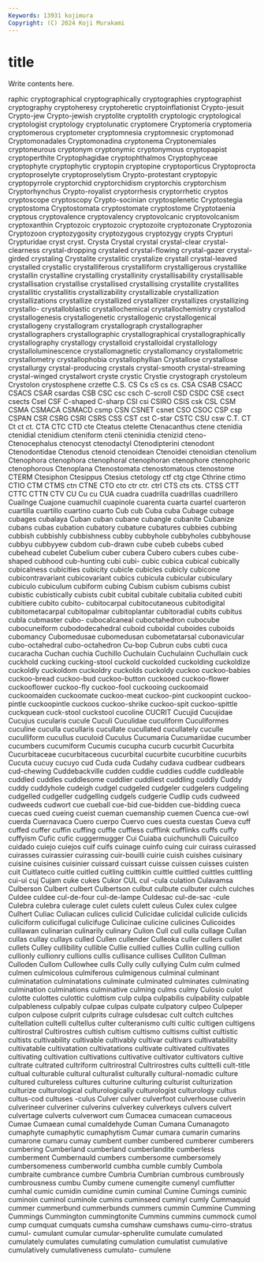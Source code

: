 ```yaml
---
Keywords: 13931 kojimura
Copyright: (C) 2024 Koji Murakami
---
```


# title

Write contents here.



raphic cryptographical cryptographically cryptographies cryptographist cryptography cryptoheresy
cryptoheretic cryptoinflationist Crypto-jesuit Crypto-jew Crypto-jewish cryptolite cryptolith cryptologic cryptological cryptologist
cryptology cryptolunatic cryptomere Cryptomeria cryptomeria cryptomerous cryptometer cryptomnesia cryptomnesic cryptomonad
Cryptomonadales Cryptomonadina cryptonema Cryptonemiales cryptoneurous cryptonym cryptonymic cryptonymous cryptopapist cryptoperthite
Cryptophagidae cryptophthalmos Cryptophyceae cryptophyte cryptophytic cryptopin cryptopine cryptoporticus Cryptoprocta cryptoproselyte
cryptoproselytism Crypto-protestant cryptopyic cryptopyrrole cryptorchid cryptorchidism cryptorchis cryptorchism Cryptorhynchus Crypto-royalist
cryptorrhesis cryptorrhetic cryptos cryptoscope cryptoscopy Crypto-socinian cryptosplenetic Cryptostegia cryptostoma Cryptostomata
cryptostomate cryptostome Cryptotaenia cryptous cryptovalence cryptovalency cryptovolcanic cryptovolcanism cryptoxanthin Cryptozoic
cryptozoic cryptozoite cryptozonate Cryptozonia Cryptozoon cryptozygosity cryptozygous cryptozygy crypts Crypturi
Crypturidae cryst cryst. Crysta Crystal crystal crystal-clear crystal-clearness crystal-dropping crystaled
crystal-flowing crystal-gazer crystal-girded crystaling Crystalite crystalitic crystalize crystall crystal-leaved crystalled
crystallic crystalliferous crystalliform crystalligerous crystallike crystallin crystalline crystalling crystallinity crystallisability
crystallisable crystallisation crystallise crystallised crystallising crystallite crystallites crystallitic crystallitis crystallizability
crystallizable crystallization crystallizations crystallize crystallized crystallizer crystallizes crystallizing crystallo- crystalloblastic
crystallochemical crystallochemistry crystallod crystallogenesis crystallogenetic crystallogenic crystallogenical crystallogeny crystallogram crystallograph
crystallographer crystallographers crystallographic crystallographical crystallographically crystallography crystallogy crystalloid crystalloidal crystallology
crystalloluminescence crystallomagnetic crystallomancy crystallometric crystallometry crystallophobia crystallophyllian Crystallose crystallose crystallurgy
crystal-producing crystals crystal-smooth crystal-streaming crystal-winged crystalwort cryste crystic Crystie crystograph
crystoleum Crystolon crystosphene crzette C.S. CS Cs cS cs cs.
CSA CSAB CSACC CSACS CSAR csardas CSB CSC csc csch
C-scroll CSD CSDC CSE csect csects Csel CSF C-shaped C-sharp
CSI csi CSIRO CSIS csk CSL CSM CSMA CSMACA CSMACD
csmp CSN CSNET csnet CSO CSOC CSP csp CSPAN CSR
CSRG CSRI CSRS CSS CST cst C-star CSTC CSU csw
C.T. CT Ct ct ct. CTA CTC CTD cte Cteatus
ctelette Ctenacanthus ctene ctenidia ctenidial ctenidium cteniform ctenii cteninidia ctenizid
cteno- Ctenocephalus ctenocyst ctenodactyl Ctenodipterini ctenodont Ctenodontidae Ctenodus ctenoid ctenoidean
Ctenoidei ctenoidian ctenolium Ctenophora ctenophora ctenophoral ctenophoran ctenophore ctenophoric ctenophorous
Ctenoplana Ctenostomata ctenostomatous ctenostome CTERM Ctesiphon Ctesippus Ctesius ctetology ctf
ctg ctge Cthrine ctimo CTIO CTM CTMS ctn CTNE CTO
cto ctr ctr. ctrl CTS cts cts. CTSS CTT CTTC
CTTN CTV CU Cu cu CUA cuadra cuadrilla cuadrillas cuadrillero
Cuailnge Cuajone cuamuchil cuapinole cuarenta cuarta cuartel cuarteron cuartilla cuartillo
cuartino cuarto Cub cub Cuba cuba Cubage cubage cubages cubalaya
Cuban cuban cubane cubangle cubanite Cubanize cubans cubas cubation cubatory
cubature cubatures cubbies cubbing cubbish cubbishly cubbishness cubby cubbyhole cubbyholes
cubbyhouse cubbyu cubbyyew cubdom cub-drawn cube cubeb cubebs cubed cubehead
cubelet Cubelium cuber cubera Cubero cubers cubes cube-shaped cubhood cub-hunting
cubi cubi- cubic cubica cubical cubically cubicalness cubicities cubicity cubicle
cubicles cubicly cubicone cubicontravariant cubicovariant cubics cubicula cubicular cubiculary cubiculo
cubiculum cubiform cubing Cubism cubism cubisms cubist cubistic cubistically cubists
cubit cubital cubitale cubitalia cubited cubiti cubitiere cubito cubito- cubitocarpal
cubitocutaneous cubitodigital cubitometacarpal cubitopalmar cubitoplantar cubitoradial cubits cubitus cubla cubmaster
cubo- cubocalcaneal cuboctahedron cubocube cubocuneiform cubododecahedral cuboid cuboidal cuboides cuboids
cubomancy Cubomedusae cubomedusan cubometatarsal cubonavicular cubo-octahedral cubo-octahedron Cu-bop Cubrun cubs
cubti cuca cucaracha Cuchan cuchia Cuchillo Cuchulain Cuchulainn Cuchullain cuck
cuckhold cucking cucking-stool cuckold cuckolded cuckolding cuckoldize cuckoldly cuckoldom cuckoldry
cuckolds cuckoldy cuckoo cuckoo-babies cuckoo-bread cuckoo-bud cuckoo-button cuckooed cuckoo-flower cuckooflower
cuckoo-fly cuckoo-fool cuckooing cuckoomaid cuckoomaiden cuckoomate cuckoo-meat cuckoo-pint cuckoopint cuckoo-pintle
cuckoopintle cuckoos cuckoo-shrike cuckoo-spit cuckoo-spittle cuckquean cuck-stool cuckstool cucoline CUCRIT
Cucujid Cucujidae Cucujus cucularis cucule Cuculi Cuculidae cuculiform Cuculiformes cuculine
cuculla cucullaris cucullate cucullated cucullately cuculle cuculliform cucullus cuculoid Cuculus
Cucumaria Cucumariidae cucumber cucumbers cucumiform Cucumis cucupha cucurb cucurbit Cucurbita
Cucurbitaceae cucurbitaceous cucurbital cucurbite cucurbitine cucurbits Cucuta cucuy cucuyo cud
Cuda cuda Cudahy cudava cudbear cudbears cud-chewing Cuddebackville cudden cuddie
cuddies cuddle cuddleable cuddled cuddles cuddlesome cuddlier cuddliest cuddling cuddly
Cuddy cuddy cuddyhole cudeigh cudgel cudgeled cudgeler cudgelers cudgeling cudgelled
cudgeller cudgelling cudgels cudgerie Cudlip cuds cudweed cudweeds cudwort cue
cueball cue-bid cue-bidden cue-bidding cueca cuecas cued cueing cueist cueman
cuemanship cuemen Cuenca cue-owl cuerda Cuernavaca Cuero cuerpo Cuervo cues
cuesta cuestas Cueva cuff cuffed cuffer cuffin cuffing cuffle cuffless
cufflink cufflinks cuffs cuffy cuffyism Cufic cufic cuggermugger Cui Cuiaba
cuichunchulli Cuicuilco cuidado cuiejo cuiejos cuif cuifs cuinage cuinfo cuing
cuir cuirass cuirassed cuirasses cuirassier cuirassing cuir-bouilli cuirie cuish cuishes
cuisinary cuisine cuisines cuisinier cuissard cuissart cuisse cuissen cuisses cuisten
cuit Cuitlateco cuitle cuitled cuitling cuittikin cuittle cuittled cuittles cuittling
cui-ui cuj Cujam cuke cukes Cukor CUL cul -cula culation
Culavamsa Culberson Culbert culbert Culbertson culbut culbute culbuter culch culches
Culdee culdee cul-de-four cul-de-lampe Culdesac cul-de-sac -cule Culebra culebra culerage
culet culets culett culeus Culex culex culgee Culhert Culiac Culiacan
culices culicid Culicidae culicidal culicide culicids culiciform culicifugal culicifuge Culicinae
culicine culicines Culicoides culilawan culinarian culinarily culinary Culion Cull cull
culla cullage Cullan cullas cullay cullays culled Cullen cullender Culleoka
culler cullers cullet cullets Culley cullibility cullible Cullie cullied cullies
Cullin culling cullion cullionly cullionry cullions cullis cullisance cullises Culliton
Cullman Culloden Cullom Cullowhee culls Cully cully cullying Culm culm
culmed culmen culmicolous culmiferous culmigenous culminal culminant culminatation culminatations culminate
culminated culminates culminating culmination culminations culminative culming culms culmy Culosio
culot culotte culottes culottic culottism culp culpa culpabilis culpability culpable
culpableness culpably culpae culpas culpate culpatory culpeo Culpeper culpon culpose
culprit culprits culrage culsdesac cult cultch cultches cultellation cultelli cultellus
culter culteranismo culti cultic cultigen cultigens cultirostral Cultirostres cultish cultism
cultismo cultisms cultist cultistic cultists cultivability cultivable cultivably cultivar cultivars
cultivatability cultivatable cultivatation cultivatations cultivate cultivated cultivates cultivating cultivation cultivations
cultivative cultivator cultivators cultive cultrate cultrated cultriform cultrirostral Cultrirostres cults
culttelli cult-title cultual culturable cultural culturalist culturally cultural-nomadic culture cultured
cultureless cultures culturine culturing culturist culturization culturize culturological culturologically culturologist
culturology cultus cultus-cod cultuses -culus Culver culver culverfoot culverhouse culverin
culverineer culveriner culverins culverkey culverkeys culvers culvert culvertage culverts culverwort
cum Cumacea cumacean cumaceous Cumae Cumaean cumal cumaldehyde Cuman Cumana
Cumanagoto cumaphyte cumaphytic cumaphytism Cumar cumara cumarin cumarins cumarone cumaru
cumay cumbent cumber cumbered cumberer cumberers cumbering Cumberland cumberland cumberlandite
cumberless cumberment Cumbernauld cumbers cumbersome cumbersomely cumbersomeness cumberworld cumbha cumble
cumbly Cumbola cumbraite cumbrance cumbre Cumbria Cumbrian cumbrous cumbrously cumbrousness
cumbu Cumby cumene cumengite cumenyl cumflutter cumhal cumic cumidin cumidine
cumin cuminal Cumine Cumings cuminic cuminoin cuminol cuminole cumins cuminseed
cuminyl cumly Cummaquid cummer cummerbund cummerbunds cummers cummin Cummine Cumming
Cummings Cummington cummingtonite Cummins cummins cummock cumol cump cumquat cumquats
cumsha cumshaw cumshaws cumu-cirro-stratus cumul- cumulant cumular cumular-spherulite cumulate cumulated
cumulately cumulates cumulating cumulation cumulatist cumulative cumulatively cumulativeness cumulato- cumulene
